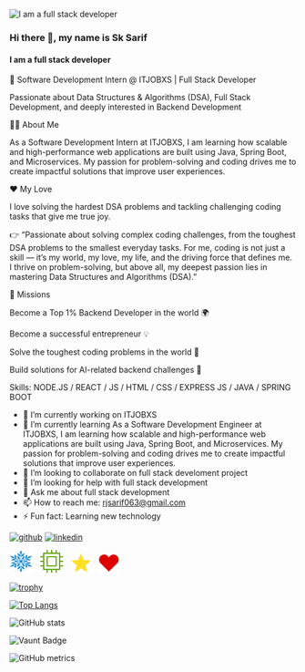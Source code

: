 ![I am a full stack developer](https://media.licdn.com/dms/image/v2/D5603AQGtxyuceNWONg/profile-displayphoto-crop_800_800/B56ZjGSgr4HQAI-/0/1755673408225?e=1758758400&v=beta&t=QFSVee6MHWd83lSML68duGAzsETasHgCVjyOdTkHXp0)
### Hi there 👋, my name is Sk Sarif
#### I am a full stack developer


🚀 Software Development Intern @ ITJOBXS | Full Stack Developer

Passionate about Data Structures & Algorithms (DSA), Full Stack Development, and deeply interested in Backend Development

👨‍💻 About Me

As a Software Development Intern at ITJOBXS, I am learning how scalable and high-performance web applications are built using Java, Spring Boot, and Microservices.
My passion for problem-solving and coding drives me to create impactful solutions that improve user experiences.

❤️ My Love

I love solving the hardest DSA problems and tackling challenging coding tasks that give me true joy.

👉 “Passionate about solving complex coding challenges, from the toughest DSA problems to the smallest everyday tasks. For me, coding is not just a skill — it’s my world, my love, my life, and the driving force that defines me. I thrive on problem-solving, but above all, my deepest passion lies in mastering Data Structures and Algorithms (DSA).”

🎯 Missions

Become a Top 1% Backend Developer in the world 🌍

Become a successful entrepreneur 💡

Solve the toughest coding problems in the world 🧩

Build solutions for AI-related backend challenges 🤖

Skills: NODE.JS / REACT / JS / HTML / CSS / EXPRESS JS / JAVA / SPRING BOOT

- 🔭 I’m currently working on ITJOBXS 
- 🌱 I’m currently learning As a Software Development Engineer at ITJOBXS, I am learning how scalable and high-performance web applications are built using Java, Spring Boot, and Microservices. My passion for problem-solving and coding drives me to create impactful solutions that improve user experiences. 
- 👯 I’m looking to collaborate on full stack develoment project 
- 🤔 I’m looking for help with full stack development  
- 💬 Ask me about full stack development 
- 📫 How to reach me: rjsarif063@gmail.com 
- ⚡ Fun fact: Learning new technology 


[<img src='https://cdn.jsdelivr.net/npm/simple-icons@3.0.1/icons/github.svg' alt='github' height='40'>](https://github.com/https://github.com/Sksarif786)  [<img src='https://cdn.jsdelivr.net/npm/simple-icons@3.0.1/icons/linkedin.svg' alt='linkedin' height='40'>](https://www.linkedin.com/in/linkedin.com/in/sk-sarif-bb5395222/)  

<a href='https://archiveprogram.github.com/'><img src='https://raw.githubusercontent.com/acervenky/animated-github-badges/master/assets/acbadge.gif' width='40' height='40'></a> <a href='https://docs.github.com/en/developers'><img src='https://raw.githubusercontent.com/acervenky/animated-github-badges/master/assets/devbadge.gif' width='40' height='40'></a> <a href='https://stars.github.com/'><img src='https://raw.githubusercontent.com/acervenky/animated-github-badges/master/assets/starbadge.gif' width='35' height='35'></a> <a href='https://docs.github.com/en/github/supporting-the-open-source-community-with-github-sponsors'><img src='https://raw.githubusercontent.com/acervenky/animated-github-badges/master/assets/sponsorbadge.gif' width='35' height='35'></a> 

[![trophy](https://github-profile-trophy.vercel.app/?username=https://github.com/Sksarif786)](https://github.com/ryo-ma/github-profile-trophy)

[![Top Langs](https://github-readme-stats.vercel.app/api/top-langs/?username=https://github.com/Sksarif786)](https://github.com/anuraghazra/github-readme-stats)

![GitHub stats](https://github-readme-stats.vercel.app/api?username=https://github.com/Sksarif786&show_icons=true)  

![Vaunt Badge](https://api.vaunt.dev/v1/github/entities/https://github.com/Sksarif786/contributions?format=svg&private=false)  

![GitHub metrics](https://metrics.lecoq.io/https://github.com/Sksarif786)  

